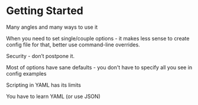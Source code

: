 # Getting Started

Many angles and many ways to use it

When you need to set single/couple options - it makes less sense to create config file for that, better use command-line overrides.

Security - don’t postpone it.

Most of options have sane defaults - you don't have to specify all you see in config examples

Scripting in YAML has its limits

You have to learn YAML (or use JSON)
